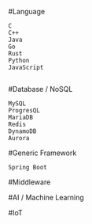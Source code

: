 #Language
```
C
C++
Java
Go
Rust
Python
JavaScript


```

#Database / NoSQL
```
MySQL
ProgresQL
MariaDB
Redis
DynamoDB
Aurora

```

#Generic Framework
```
Spring Boot

```

#Middleware 

#AI / Machine Learning

#IoT

